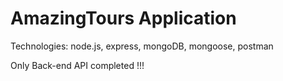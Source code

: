 # AmazingTours Application

Technologies: node.js, express, mongoDB, mongoose, postman

Only Back-end API completed !!!
